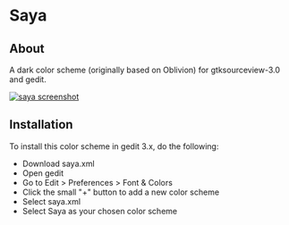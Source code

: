 # Saya #

## About ##
A dark color scheme (originally based on Oblivion) for gtksourceview-3.0 and gedit.

[![saya screenshot](https://github.com/circumjacence/saya/raw/master/images/screenshot-660w.png)](#features)

## Installation ##
To install this color scheme in gedit 3.x, do the following:
- Download saya.xml
- Open gedit
- Go to Edit > Preferences > Font & Colors
- Click the small "+" button to add a new color scheme
- Select saya.xml
- Select Saya as your chosen color scheme


